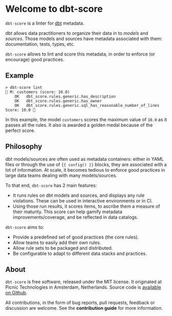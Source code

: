 # Welcome to dbt-score

`dbt-score` is a linter for [dbt](https://www.getdbt.com/) metadata.

dbt allows data practitioners to organize their data in to _models_ and
_sources_. Those models and sources have metadata associated with them:
documentation, tests, types, etc.

`dbt-score` allows to lint and score this metadata, in order to enforce (or
encourage) good practices.

## Example

```
> dbt-score lint
🥇 M: customers (score: 10.0)
    OK   dbt_score.rules.generic.has_description
    OK   dbt_score.rules.generic.has_owner
    OK   dbt_score.rules.generic.sql_has_reasonable_number_of_lines
Score: 10.0 🥇
```

In this example, the model `customers` scores the maximum value of `10.0` as it
passes all the rules. It also is awarded a golden medal because of the perfect
score.

## Philosophy

dbt models/sources are often used as metadata containers: either in YAML files
or through the use of `{{ config() }}` blocks, they are associated with a lot of
information. At scale, it becomes tedious to enforce good practices in large
data teams dealing with many models/sources.

To that end, `dbt-score` has 2 main features:

- It runs rules on dbt models and sources, and displays any rule violations.
  These can be used in interactive environments or in CI.
- Using those run results, it scores items, to ascribe them a measure of their
  maturity. This score can help gamify metadata improvements/coverage, and be
  reflected in data catalogs.

`dbt-score` aims to:

- Provide a predefined set of good practices (the core rules).
- Allow teams to easily add their own rules.
- Allow rule sets to be packaged and distributed.
- Be configurable to adapt to different data stacks and practices.

## About

`dbt-score` is free software, released under the MIT license. It originated at
Picnic Technologies in Amsterdam, Netherlands. Source code is
[available on Github](https://github.com/PicnicSupermarket/dbt-score).

All contributions, in the form of bug reports, pull requests, feedback or
discussion are welcome. See the **contribution guide** for more information.
